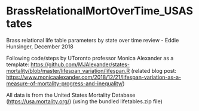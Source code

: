 # BrassRelationalMortOverTime_USAStates

Brass relational life table parameters by state over time review - Eddie Hunsinger, December 2018

Following code/steps by UToronto professor Monica Alexander as a template: https://github.com/MJAlexander/states-mortality/blob/master/lifespan_variation/lifespan.R 
(related blog post: https://www.monicaalexander.com/2018/12/21/lifespan-variation-as-a-measure-of-mortality-progress-and-inequality/) 

All data is from the United States Mortality Database (https://usa.mortality.org/)
(using the bundled lifetables.zip file)
